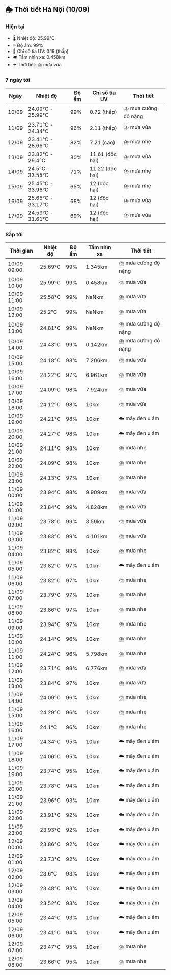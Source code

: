 ## 🌦️ Thời tiết Hà Nội (10/09)

### Hiện tại

- 🌡️ Nhiệt độ: 25.99℃
- 💦 Độ ẩm: 99%
- 🌟 Chỉ số tia UV: 0.19 (thấp)
- 👁️ Tầm nhìn xa: 0.458km
- ☂️ Thời tiết: ⛈️ mưa vừa

### 7 ngày tới

| Ngày | Nhiệt độ | Độ ẩm | Chỉ số tia UV | Thời tiết |
| --- | --- | --- | --- | --- |
| 10/09 | 24.09℃ - 25.99℃ | 99% | 0.72 (thấp) | ⛈️ mưa cường độ nặng |
| 11/09 | 23.71℃ - 24.34℃ | 96% | 2.11 (thấp) | ⛈️ mưa vừa |
| 12/09 | 23.41℃ - 28.66℃ | 82% | 7.21 (cao) | ⛈️ mưa nhẹ |
| 13/09 | 23.82℃ - 29.4℃ | 80% | 11.61 (độc hại) | ⛈️ mưa vừa |
| 14/09 | 24.5℃ - 33.55℃ | 71% | 11.22 (độc hại) | ⛈️ mưa nhẹ |
| 15/09 | 25.45℃ - 33.96℃ | 65% | 12 (độc hại) | ⛈️ mưa nhẹ |
| 16/09 | 25.65℃ - 33.17℃ | 68% | 12 (độc hại) | ⛈️ mưa vừa |
| 17/09 | 24.59℃ - 31.61℃ | 69% | 12 (độc hại) | ⛈️ mưa vừa |

### Sắp tới

| Thời gian | Nhiệt độ | Độ ẩm | Tầm nhìn xa | Thời tiết |
| --- | --- | --- | --- | --- |
| 10/09 09:00 | 25.69℃ | 99% | 1.345km | ⛈️ mưa cường độ nặng |
| 10/09 10:00 | 25.99℃ | 99% | 0.458km | ⛈️ mưa vừa |
| 10/09 11:00 | 25.58℃ | 99% | NaNkm | ⛈️ mưa vừa |
| 10/09 12:00 | 25.2℃ | 99% | NaNkm | ⛈️ mưa vừa |
| 10/09 13:00 | 24.81℃ | 99% | NaNkm | ⛈️ mưa cường độ nặng |
| 10/09 14:00 | 24.43℃ | 99% | 0.142km | ⛈️ mưa cường độ nặng |
| 10/09 15:00 | 24.18℃ | 98% | 7.206km | ⛈️ mưa vừa |
| 10/09 16:00 | 24.22℃ | 97% | 6.961km | ⛈️ mưa vừa |
| 10/09 17:00 | 24.09℃ | 98% | 7.924km | ⛈️ mưa vừa |
| 10/09 18:00 | 24.12℃ | 98% | 10km | ⛈️ mưa vừa |
| 10/09 19:00 | 24.21℃ | 98% | 10km | ☁️ mây đen u ám |
| 10/09 20:00 | 24.27℃ | 98% | 10km | ☁️ mây đen u ám |
| 10/09 21:00 | 24.11℃ | 98% | 10km | ⛈️ mưa nhẹ |
| 10/09 22:00 | 24.09℃ | 98% | 10km | ⛈️ mưa nhẹ |
| 10/09 23:00 | 24.13℃ | 97% | 10km | ⛈️ mưa nhẹ |
| 11/09 00:00 | 23.94℃ | 98% | 9.909km | ⛈️ mưa vừa |
| 11/09 01:00 | 23.84℃ | 99% | 4.828km | ⛈️ mưa vừa |
| 11/09 02:00 | 23.78℃ | 99% | 3.59km | ⛈️ mưa vừa |
| 11/09 03:00 | 23.83℃ | 99% | 4.101km | ⛈️ mưa vừa |
| 11/09 04:00 | 23.82℃ | 98% | 10km | ⛈️ mưa nhẹ |
| 11/09 05:00 | 23.82℃ | 97% | 10km | ☁️ mây đen u ám |
| 11/09 06:00 | 23.82℃ | 97% | 10km | ⛈️ mưa nhẹ |
| 11/09 07:00 | 23.79℃ | 97% | 10km | ⛈️ mưa nhẹ |
| 11/09 08:00 | 23.86℃ | 97% | 10km | ⛈️ mưa nhẹ |
| 11/09 09:00 | 23.94℃ | 97% | 10km | ⛈️ mưa nhẹ |
| 11/09 10:00 | 24.14℃ | 96% | 10km | ⛈️ mưa nhẹ |
| 11/09 11:00 | 24.24℃ | 96% | 5.798km | ⛈️ mưa nhẹ |
| 11/09 12:00 | 23.71℃ | 98% | 6.776km | ⛈️ mưa vừa |
| 11/09 13:00 | 23.84℃ | 97% | 10km | ⛈️ mưa vừa |
| 11/09 14:00 | 24.09℃ | 96% | 10km | ⛈️ mưa nhẹ |
| 11/09 15:00 | 24.29℃ | 96% | 10km | ⛈️ mưa nhẹ |
| 11/09 16:00 | 24.1℃ | 96% | 10km | ⛈️ mưa nhẹ |
| 11/09 17:00 | 24.34℃ | 95% | 10km | ☁️ mây đen u ám |
| 11/09 18:00 | 24.06℃ | 95% | 10km | ☁️ mây đen u ám |
| 11/09 19:00 | 23.74℃ | 95% | 10km | ☁️ mây đen u ám |
| 11/09 20:00 | 23.78℃ | 94% | 10km | ☁️ mây đen u ám |
| 11/09 21:00 | 23.96℃ | 93% | 10km | ☁️ mây đen u ám |
| 11/09 22:00 | 23.91℃ | 92% | 10km | ☁️ mây đen u ám |
| 11/09 23:00 | 23.93℃ | 92% | 10km | ☁️ mây đen u ám |
| 12/09 00:00 | 23.86℃ | 92% | 10km | ☁️ mây đen u ám |
| 12/09 01:00 | 23.73℃ | 92% | 10km | ☁️ mây đen u ám |
| 12/09 02:00 | 23.6℃ | 93% | 10km | ☁️ mây đen u ám |
| 12/09 03:00 | 23.48℃ | 93% | 10km | ☁️ mây đen u ám |
| 12/09 04:00 | 23.52℃ | 93% | 10km | ☁️ mây đen u ám |
| 12/09 05:00 | 23.44℃ | 93% | 10km | ☁️ mây đen u ám |
| 12/09 06:00 | 23.41℃ | 94% | 10km | ☁️ mây đen u ám |
| 12/09 07:00 | 23.47℃ | 95% | 10km | ⛈️ mưa nhẹ |
| 12/09 08:00 | 23.66℃ | 95% | 10km | ⛈️ mưa nhẹ |
